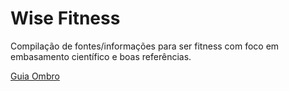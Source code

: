 # Wise Fitness
Compilação de fontes/informações para ser fitness com foco em embasamento científico e boas referências.

[Guia Ombro](https://nbviewer.jupyter.org/github/ojon/wiseFitness/blob/master/guia_ombro.ipynb)
